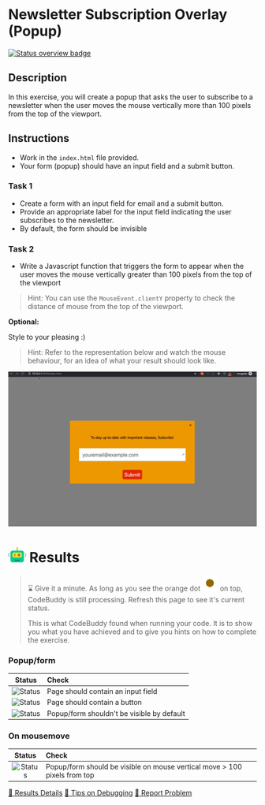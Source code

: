 # Newsletter Subscription Overlay (Popup)
[![Status overview badge](../../blob/badges/.github/badges/main/badge.svg)](#-results)


## Description

In this exercise, you will create a popup that asks the user to subscribe to a newsletter when the user moves the mouse vertically more than 100 pixels from the top of the viewport.

## Instructions

- Work in the `index.html` file provided.
- Your form (popup) should have an input field and a submit button.

### Task 1

- Create a form with an input field for email and a submit button.
- Provide an appropriate label for the input field indicating the user subscribes to the newsletter.
- By default, the form should be invisible

### Task 2

- Write a Javascript function that triggers the form to appear when the user moves the mouse vertically greater than 100 pixels from the top of the viewport

> Hint: You can use the `MouseEvent.clientY` property to check the distance of mouse from the top of the viewport.

**Optional:**

Style to your pleasing :)

> Hint: Refer to the representation below and watch the mouse behaviour, for an idea of what your result should look like.

![demo](demo.gif)

[//]: # (autograding info start)
# <img src="https://github.com/DCI-EdTech/autograding-setup/raw/main/assets/bot-large.svg" alt="" data-canonical-src="https://github.com/DCI-EdTech/autograding-setup/raw/main/assets/bot-large.svg" height="31" /> Results
> ⌛ Give it a minute. As long as you see the orange dot ![processing](https://raw.githubusercontent.com/DCI-EdTech/autograding-setup/main/assets/processing.svg) on top, CodeBuddy is still processing. Refresh this page to see it's current status.
>
> This is what CodeBuddy found when running your code. It is to show you what you have achieved and to give you hints on how to complete the exercise.


### Popup/form

|                 Status                  | Check                                                                                    |
| :-------------------------------------: | :--------------------------------------------------------------------------------------- |
| ![Status](../../blob/badges/.github/badges/main/status0.svg) | Page should contain an input field |
| ![Status](../../blob/badges/.github/badges/main/status1.svg) | Page should contain a button |
| ![Status](../../blob/badges/.github/badges/main/status2.svg) | Popup/form shouldn't be visible by default |

### On mousemove

|                 Status                  | Check                                                                                    |
| :-------------------------------------: | :--------------------------------------------------------------------------------------- |
| ![Status](../../blob/badges/.github/badges/main/status3.svg) | Popup/form should be visible on mouse vertical move > 100 pixels from top |



[🔬 Results Details](../../actions)
[🐞 Tips on Debugging](https://github.com/DCI-EdTech/autograding-setup/wiki/How-to-work-with-CodeBuddy)
[📢 Report Problem](https://docs.google.com/forms/d/e/1FAIpQLSfS8wPh6bCMTLF2wmjiE5_UhPiOEnubEwwPLN_M8zTCjx5qbg/viewform?usp=pp_url&entry.652569746=Browser-NewsletterSubscription)


[//]: # (autograding info end)